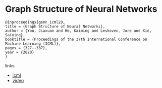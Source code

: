 # Graph Structure of Neural Networks

```
@inproceedings{gsnn_icml20,
title = {Graph Structure of Neural Networks},
author = {You, Jiaxuan and He, Kaiming and Leskovec, Jure and Xie, Saining},
booktitle = {Proceedings of the 37th International Conference on Machine Learning (ICML)},
pages = {327--337},
year = {2020}
}
```

links
- [icml](https://proceedings.icml.cc/book/3271.pdf)
- [video](https://slideslive.com/38927525)

